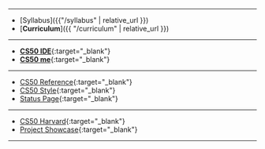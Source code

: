 ***

* [Syllabus]({{"/syllabus" | relative_url }})
* [**Curriculum**]({{ "/curriculum" | relative_url }})


***

* [**CS50 IDE**](https://ide.cs50.io/){:target="_blank"}
* [**CS50 me**](https://submit.cs50.io/){:target="_blank"}

***

* [CS50 Reference](https://man.cs50.io/){:target="_blank"}
* [CS50 Style](https://cs50.readthedocs.io/style/c/){:target="_blank"}
* [Status Page](https://cs50.statuspage.io/){:target="_blank"}

***

* [CS50 Harvard](https://cs50.harvard.edu/college/2019/fall/){:target="_blank"}
* [Project Showcase](https://sites.google.com/asfm.edu.mx/cs50ap/home){:target="_blank"}

***
